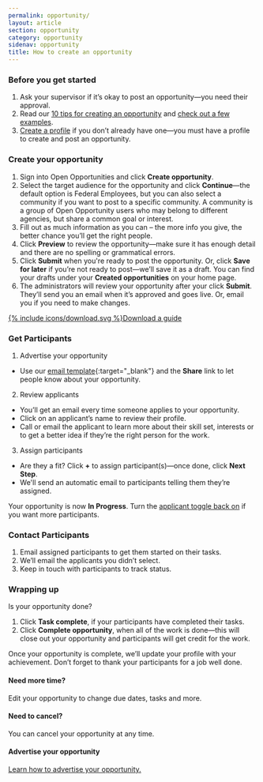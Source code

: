```yaml
---
permalink: opportunity/
layout: article
section: opportunity
category: opportunity
sidenav: opportunity
title: How to create an opportunity
---
```


### Before you get started
1.	Ask your supervisor if it’s okay to post an opportunity—you need their approval.
2.	Read our [10 tips for creating an opportunity](../getting-started/top-10-tips/) and [check out a few examples](sample-opportunities).
3.  [Create a profile](../account/) if you don’t already have one—you must have a profile to create and post an opportunity.

### Create your opportunity
1.	Sign into Open Opportunities and click **Create opportunity**.
2.  Select the target audience for the opportunity and click **Continue**—the default option is Federal Employees, but you can also select a community if you want to post to a specific community.  A community is a group of Open Opportunity users who may belong to different agencies, but share a common goal or interest.
3.	Fill out as much information as you can – the more info you give, the better chance you’ll get the right people.
4.  Click **Preview** to review the opportunity—make sure it has enough detail and there are no spelling or grammatical errors.
5.	Click **Submit** when you're ready to post the opportunity. Or, click **Save for later** if you’re not ready to post—we’ll save it as a draft. You can find your drafts under your **Created opportunities** on your home page.
6.	The administrators will review your opportunity after your click **Submit**. They’ll send you an email when it’s approved and goes live. Or, email you if you need to make changes.

<div class="usajobs-openopps-help-center-article__callout">
  <a class="usajobs-openopps-help-center-article__callout-link" href="{{ site.baseurl }}/assets/Opportunity_Creation_Process_final.pdf">
    <amp-img src="{{ site.baseurl }}/assets/images/OppCreationProcessMap@2x.png"
          srcset="{{ site.baseurl }}/assets/images/OppCreationProcessMap@2x.png 768w,
                  {{ site.baseurl }}/assets/images/images/OppCreationProcessMap@2x-narrow.png 100w"
           width="44"
          height="72"
          layout="responsive"
             alt="Open Opportunities Process Map"></amp-img>
    {% include icons/download.svg %}Download a guide
  </a>
</div>

### Get Participants
1.	Advertise your opportunity
* Use our [email template](marketing-email-template.docx){:target="_blank"} and the **Share** link to let people know about your opportunity.
2.	Review  applicants
* You’ll get an email every time someone applies to your opportunity.
* Click on an applicant’s name to review their profile.
* Call or email the applicant to learn more about their skill set, interests or to get a better idea if they’re the right person for the work. 

3.	Assign participants
* Are they a fit?  Click **+** to assign participant(s)—once done, click **Next Step**.
* We'll send an automatic email to participants telling them they’re assigned.

Your opportunity is now **In Progress**. Turn the [applicant toggle back on](accept-applications/) if you want more participants.

### Contact Participants
1.	Email assigned participants to get them started on their tasks.
2.	We’ll email the applicants you didn’t select.
3.	Keep in touch with participants to track status.  

### Wrapping up
Is your opportunity done?
1.	Click **Task complete**, if your participants have completed their tasks.
2.	Click **Complete opportunity**, when all of the work is done—this will close out your opportunity and participants will get credit for the work.

Once your opportunity is complete, we’ll update your profile with your achievement. Don’t forget to thank your participants for a job well done.

#### Need more time?
Edit your opportunity to change due dates, tasks and more.

#### Need to cancel?
You can cancel your opportunity at any time.

#### Advertise your opportunity

[Learn how to advertise your opportunity.](advertise/)
